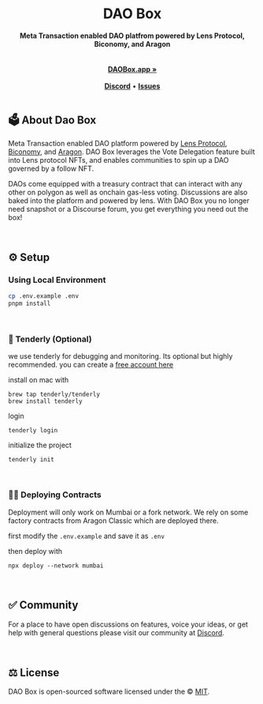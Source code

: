 <div align="center">
    <h1>DAO Box</h1>
    <strong>Meta Transaction enabled DAO platfrom powered by Lens Protocol, Biconomy, and Aragon</strong>
</div>
<br>

<div align="center">
    <br>
    <a href="https://daobox.app"><b>DAOBox.app »</b></a>
    <br><br>
    <a href="https://discord.gg/F6qgHwZahQ"><b>Discord</b></a>
    •
    <a href="https://github.com/DAObox/contracts/issues"><b>Issues</b></a>
</div>


<br/>

## 🗳️ About Dao Box

Meta Transaction enabled DAO platform powered by [Lens Protocol](http://lens.xyz), [Biconomy](https://biconomy.io), and [Aragon](https://aragon.org/). DAO Box leverages the Vote Delegation feature built into Lens protocol NFTs, and enables communities to spin up a DAO governed by a follow NFT.

DAOs come equipped with a treasury contract that can interact with any other on polygon as well as onchain gas-less voting. Discussions are also baked into the platform and powered by lens. With DAO Box you no longer need snapshot or a Discourse forum, you get everything you need out the box!

<br/>

## ⚙️ Setup

### Using Local Environment

```sh
cp .env.example .env
pnpm install
```

<br/>

### 🔧 Tenderly (Optional)

we use tenderly for debugging and monitoring. Its optional but highly recommended. you can create a [free account here](https://tenderly.co/)

install on mac with

```
brew tap tenderly/tenderly
brew install tenderly
```

login

```
tenderly login
```

initialize the project

```
tenderly init
```

<br/>

### 👷🏾 Deploying Contracts

Deployment will only work on Mumbai or a fork network. We rely on some factory contracts from Aragon Classic which are deployed there.

first modify the `.env.example` and save it as `.env`

then deploy with

```
npx deploy --network mumbai
```

<br/>

## ✅ Community

For a place to have open discussions on features, voice your ideas, or get help with general questions please visit our community at [Discord](https://discord.gg/F6qgHwZahQ).

<br/>

## ⚖️ License

DAO Box is open-sourced software licensed under the © [MIT](LICENSE).
